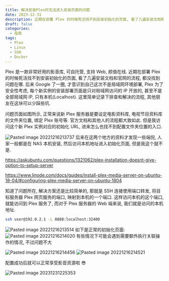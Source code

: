 ```yaml
---
title: 解决安装Plex时无法进入安装页面的问题
date: 2023-12-31
description: 近期在部署 Plex 的时候死活找不到安装初始化的页面, 看了几遍安装文档和官网的流程, 都没找到问题在哪. 后来 Google 了一圈, 才意识到自己这次不是局域网环境部署, Plex 为了安全性考虑, 每个新实例的安装部署页面是只对局域网访问的 IP 开放的, 甚至不是全部局域网 IP, 只有本机(Localhost). 这里简单记录下排查和解决的流程, 其他朋友在这块可以少踩些坑.
draft: false
categories:
  - 指南
tags:
  - Plex
  - Linux
  - SSH
  - Docker
---
```




Plex 是一款非常好用的影音库, 可自托管, 支持 Web, 颜值在线. 近期在部署 Plex 的时候死活找不到安装初始化的页面, 看了几遍安装文档和官网的流程, 都没找到问题在哪. 后来 Google 了一圈, 才意识到自己这次不是局域网环境部署, Plex 为了安全性考虑, 每个新实例的安装部署页面是只对局域网访问的 IP 开放的, 甚至不是全部局域网 IP, 只有本机(Localhost). 这里简单记录下排查和解决的流程, 其他朋友在这块可以少踩些坑.

问题页面如图所示, 正常来说新 Plex 服务器是要设定电影资料库, 电视节目资料库的文件夹位置, 绑定 Plex 账号等. 官方文档和其他人的流程都大致如此. 但是我访问这个新 Plex 实例对应的初始化 URL, 进来怎么也找不到配置文件夹位置的入口.

![Pasted image 20221216213737](https://blog-1301127393.cos.ap-shanghai.myqcloud.com/BlogImgs/202312312254779.png)
后来在这两个地方的资料才发现一些端倪, 人家一般都是在 NAS 本机安装, 然后访问本机地址进入初始化页面, 但是我这个就不是.

https://askubuntu.com/questions/1321062/plex-installation-doesnt-give-option-to-setup-server

https://www.linode.com/docs/guides/install-plex-media-server-on-ubuntu-18-04/#configuring-plex-media-server-on-ubuntu-1804

知道了问题所在, 解决方案还是比较简单的, 那就是 SSH 连接使用端口转发, 将目标服务器 Plex 网页服务的端口, 映射到本机的一个端口. 这样访问本机的这个端口, 就能访问到 Plex 服务了, 而对于 Plex 服务器的 Web 端来说, 我们就是访问的本机地址.

```bash
ssh user@192.0.2.1 -L 8888:localhost:32400
```

![Pasted image 20221216213514](https://blog-1301127393.cos.ap-shanghai.myqcloud.com/BlogImgs/202312312254781.png)
如下是正常的初始化页面:
![Pasted image 20221216214020](https://blog-1301127393.cos.ap-shanghai.myqcloud.com/BlogImgs/202312312254782.png)
有些情况下可能会遇到需要额外执行关联操作的情况, 不过问题不大

![Pasted image 20221216214456](https://blog-1301127393.cos.ap-shanghai.myqcloud.com/BlogImgs/202312312254783.png)
![Pasted image 20221216214521](https://blog-1301127393.cos.ap-shanghai.myqcloud.com/BlogImgs/202312312254784.png)

配置成功后就可以正常享受影音资源啦 😎

![Pasted image 20231231225353](https://blog-1301127393.cos.ap-shanghai.myqcloud.com/BlogImgs/202312312254785.png)
